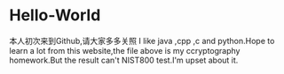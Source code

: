 # Hello-World
本人初次来到Github,请大家多多关照
I like java ,cpp ,c and python.Hope to learn a lot from this website,the file above is my ccryptography homework.But the result can't NIST800 test.I'm upset about it.
